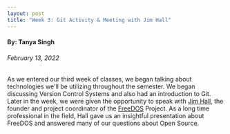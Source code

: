 ```yaml
---
layout: post
title: "Week 3: Git Activity & Meeting with Jim Hall" 
---
```


#### By: Tanya Singh
###### February 13, 2022

As we entered our third week of classes, we began talking about technologies we'll be utilizing throughout the semester. We began discussing Version Control Systems and also had an introduction to Git. Later in the week, we were given the opportunity to speak with [Jim Hall](https://hallmentum.com/about/jimhall/), the founder and project coordinator of the [FreeDOS](https://www.freedos.org/) Project. As a long time professional in the field, Hall gave us an insightful presentation about FreeDOS and answered many of our questions about Open Source. 

<!--more-->

